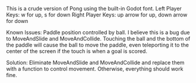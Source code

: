 This is a crude version of Pong using the built-in Godot font.
Left Player Keys: w for up, s for down
Right Player Keys: up arrow for up, down arrow for down

Known Issues:
Paddle position controlled by ball.
I believe this is a bug due to MoveAndSlide and MoveAndCollide. Touching the ball and the bottom of the paddle
will cause the ball to move the paddle, even teleporting it to the center of the screen if the touch is when a
goal is scored.

Solution:
Eliminate MoveAndSlide and MoveAndCollide and replace them with a function to control movement. Otherwise,
everything should work fine.
